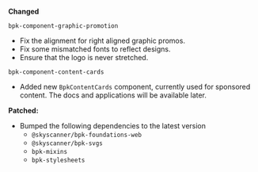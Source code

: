 **Changed**

`bpk-component-graphic-promotion`

- Fix the alignment for right aligned graphic promos.
- Fix some mismatched fonts to reflect designs.
- Ensure that the logo is never stretched.

`bpk-component-content-cards`

- Added new `BpkContentCards` component, currently used for sponsored content. The docs and applications will be available later.

**Patched:**

- Bumped the following dependencies to the latest version
  - `@skyscanner/bpk-foundations-web`
  - `@skyscanner/bpk-svgs`
  - `bpk-mixins`
  - `bpk-stylesheets`
